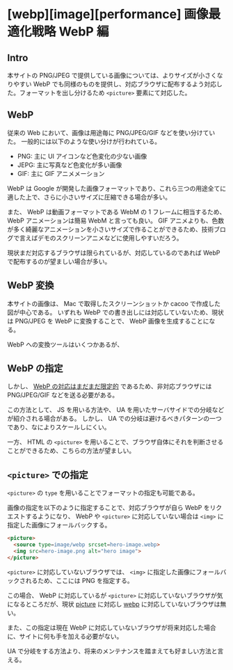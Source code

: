 # [webp][image][performance] 画像最適化戦略 WebP 編

## Intro

本サイトの PNG/JPEG で提供している画像については、よりサイズが小さくなりやすい WebP でも同様のものを提供し、対応ブラウザに配布するよう対応した。フォーマットを出し分けるため `<picture>` 要素にて対応した。


## WebP

従来の Web において、画像は用途毎に PNG/JPEG/GIF などを使い分けていた。
一般的には以下のような使い分けが行われている。


- PNG: 主に UI アイコンなど色変化の少ない画像
- JEPG: 主に写真など色変化が多い画像
- GIF: 主に GIF アニメメーション


WebP は Google が開発した画像フォーマットであり、これら三つの用途全てに適した上で、さらに小さいサイズに圧縮できる場合が多い。

また、 WebP は動画フォーマットである WebM の 1 フレームに相当するため、 WebP アニメーションは簡易 WebM と言っても良い。
GIF アニメよりも、色数が多く綺麗なアニメーションを小さいサイズで作ることができるため、技術ブログで言えばデモのスクリーンアニメなどに使用しやすいだろう。

現状まだ対応するブラウザは限られているが、対応しているのであれば WebP で配布するのが望ましい場合が多い。


## WebP 変換

本サイトの画像は、 Mac で取得したスクリーンショットか cacoo で作成した図が中心である。
いずれも WebP での書き出しには対応していないため、現状は PNG/JPEG を WebP に変換することで、 WebP 画像を生成することになる。

WebP への変換ツールはいくつかあるが、


## WebP の指定

しかし、 [WebP の対応はまだまだ限定的](http://caniuse.com/#feat=webp) であるため、非対応ブラウザには PNG/JPEG/GIF などを送る必要がある。

この方法として、 JS を用いる方法や、 UA を用いたサーバサイドでの分岐などが紹介される場合がある。
しかし、 UA での分岐は避けるべきパターンの一つであり、なによりスケールしにくい。

一方、 HTML の `<picture>` を用いることで、ブラウザ自体にそれを判断させることができるため、こちらの方法が望ましい。


## `<picture>` での指定

`<picture>` の `type` を用いることでフォーマットの指定も可能である。

画像の指定を以下のように指定することで、対応ブラウザが自ら WebP をリクエストするようになり、 WebP や `<picture>` に対応していない場合は `<img>` に指定した画像にフォールバックする。


```html
<picture>
  <source type=image/webp srcset=hero-image.webp>
  <img src=hero-image.png alt="hero image">
</picture>
```

`<picture>` に対応していないブラウザでは、 `<img>` に指定した画像にフォールバックされるため、ここには PNG を指定する。

この場合、 WebP に対応しているが `<picture>` に対応していないブラウザが気になるところだが、現状 [picture](http://caniuse.com/#search=picture) に対応し [webp](http://caniuse.com/#search=webp) に対応していないブラウザは無い。

また、この指定は現在 WebP に対応していないブラウザが将来対応した場合に、サイトに何も手を加える必要がない。

UA で分岐をする方法より、将来のメンテナンスを踏まえても好ましい方法と言える。

